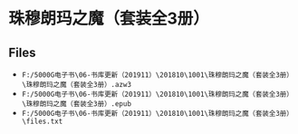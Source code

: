 # 珠穆朗玛之魔（套装全3册）

## Files

- `F:/5000G电子书\06-书库更新（201911）\201810\1001\珠穆朗玛之魔（套装全3册）\珠穆朗玛之魔（套装全3册）.azw3`
- `F:/5000G电子书\06-书库更新（201911）\201810\1001\珠穆朗玛之魔（套装全3册）\珠穆朗玛之魔（套装全3册）.epub`
- `F:/5000G电子书\06-书库更新（201911）\201810\1001\珠穆朗玛之魔（套装全3册）\files.txt`
